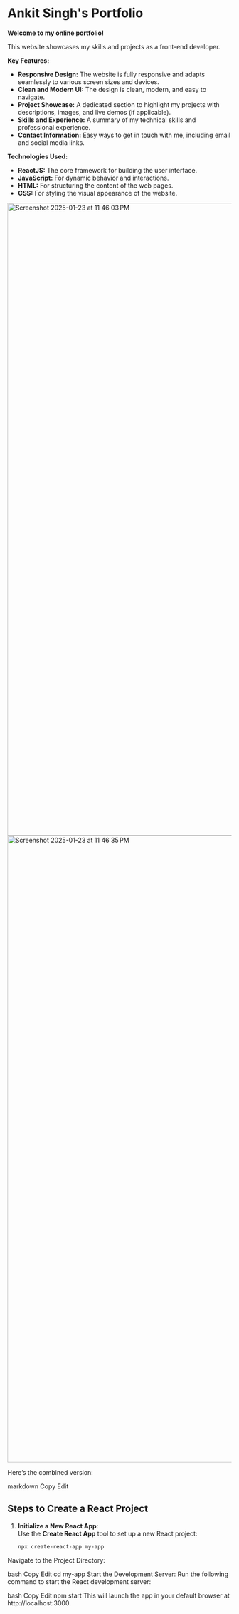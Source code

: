 # Ankit Singh's Portfolio

**Welcome to my online portfolio!**

This website showcases my skills and projects as a front-end developer. 






**Key Features:**

* **Responsive Design:** The website is fully responsive and adapts seamlessly to various screen sizes and devices.
* **Clean and Modern UI:** The design is clean, modern, and easy to navigate.
* **Project Showcase:** A dedicated section to highlight my projects with descriptions, images, and live demos (if applicable).
* **Skills and Experience:** A summary of my technical skills and professional experience.
* **Contact Information:** Easy ways to get in touch with me, including email and social media links.

**Technologies Used:**

* **ReactJS:** The core framework for building the user interface.
* **JavaScript:** For dynamic behavior and interactions.
* **HTML:** For structuring the content of the web pages.
* **CSS:** For styling the visual appearance of the website.
<img width="1418" alt="Screenshot 2025-01-23 at 11 46 03 PM" src="https://github.com/user-attachments/assets/9a28b4b8-af82-4cb6-9faa-2d5b69173c80" />
<img width="1406" alt="Screenshot 2025-01-23 at 11 46 35 PM" src="https://github.com/user-attachments/assets/c4e715a9-2150-4058-876f-52fa61c3bcce" />



Here’s the combined version:

markdown
Copy
Edit
## Steps to Create a React Project

1. **Initialize a New React App**:  
   Use the **Create React App** tool to set up a new React project:
   ```bash
   npx create-react-app my-app
Navigate to the Project Directory:

bash
Copy
Edit
cd my-app
Start the Development Server:
Run the following command to start the React development server:

bash
Copy
Edit
npm start
This will launch the app in your default browser at http://localhost:3000.




